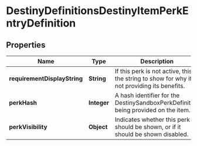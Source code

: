 
# DestinyDefinitionsDestinyItemPerkEntryDefinition

## Properties
Name | Type | Description | Notes
------------ | ------------- | ------------- | -------------
**requirementDisplayString** | **String** | If this perk is not active, this is the string to show for why it&#39;s not providing its benefits. |  [optional]
**perkHash** | **Integer** | A hash identifier for the DestinySandboxPerkDefinition being provided on the item. |  [optional]
**perkVisibility** | **Object** | Indicates whether this perk should be shown, or if it should be shown disabled. |  [optional]




